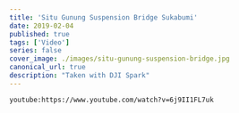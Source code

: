 ```yaml
---
title: 'Situ Gunung Suspension Bridge Sukabumi'
date: 2019-02-04
published: true
tags: ['Video']
series: false
cover_image: ./images/situ-gunung-suspension-bridge.jpg
canonical_url: true
description: "Taken with DJI Spark"
---
```


`youtube:https://www.youtube.com/watch?v=6j9II1FL7uk`